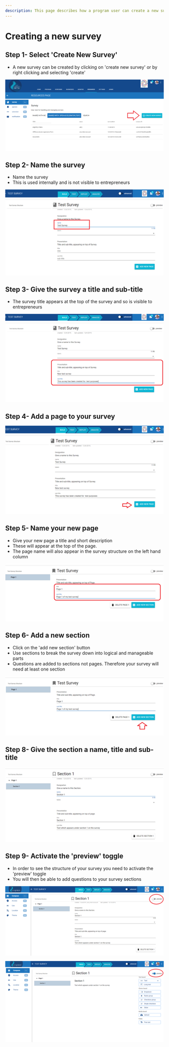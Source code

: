 ```yaml
---
description: This page describes how a program user can create a new survey.
---
```


# Creating a new survey

## Step 1- Select 'Create New Survey'

* A new survey can be created by clicking on 'create new survey' or by right clicking and selecting 'create'

![](<../../../../.gitbook/assets/image (204).png>)

## Step 2- Name the survey

* Name the survey
* This is used internally and is not visible to entrepreneurs

![](<../../../../.gitbook/assets/image (217).png>)



## Step 3- Give the survey a title and sub-title

* The survey title appears at the top of the survey and so is visible to entrepreneurs

![](<../../../../.gitbook/assets/image (218).png>)

## Step 4- Add a page to your survey

![](<../../../../.gitbook/assets/image (219).png>)

## **Step 5- Name your new page**

* Give your new page a title and short description
* These will appear at the top of the page.
* The page name will also appear in the survey structure on the left hand column

![](<../../../../.gitbook/assets/image (221).png>)

## Step 6- Add a new section

* Click on the 'add new section' button
* Use sections to break the survey down into logical and manageable parts
* Questions are added to sections not pages.  Therefore your survey will need at least one section&#x20;

![](<../../../../.gitbook/assets/image (222).png>)

## Step 8- Give the section a name, title and sub-title

![](<../../../../.gitbook/assets/image (223).png>)

## Step 9- Activate the 'preview' toggle

* In order to see the structure of your survey you need to activate the 'preview' toggle
* You will then be able to add questions to your survey sections

![Screen before 'preview' toggle is activated](<../../../../.gitbook/assets/image (224).png>)

![Screen after 'preview' toggle is activated](<../../../../.gitbook/assets/image (225).png>)
